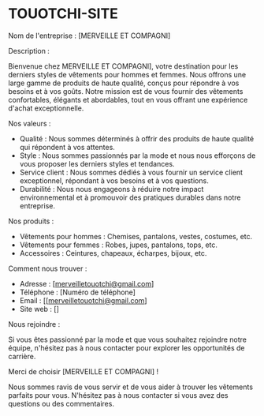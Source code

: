 # TOUOTCHI-SITE

Nom de l'entreprise : [MERVEILLE ET COMPAGNI]

Description :

Bienvenue chez MERVEILLE ET COMPAGNI], votre destination pour les derniers styles de vêtements pour hommes et femmes. Nous offrons une large gamme de produits de haute qualité, conçus pour répondre à vos besoins et à vos goûts. Notre mission est de vous fournir des vêtements confortables, élégants et abordables, tout en vous offrant une expérience d'achat exceptionnelle.

Nos valeurs :

- Qualité : Nous sommes déterminés à offrir des produits de haute qualité qui répondent à vos attentes.
- Style : Nous sommes passionnés par la mode et nous nous efforçons de vous proposer les derniers styles et tendances.
- Service client : Nous sommes dédiés à vous fournir un service client exceptionnel, répondant à vos besoins et à vos questions.
- Durabilité : Nous nous engageons à réduire notre impact environnemental et à promouvoir des pratiques durables dans notre entreprise.

Nos produits :

- Vêtements pour hommes : Chemises, pantalons, vestes, costumes, etc.
- Vêtements pour femmes : Robes, jupes, pantalons, tops, etc.
- Accessoires : Ceintures, chapeaux, écharpes, bijoux, etc.

Comment nous trouver :

- Adresse : [merveilletouotchi@gmail.com]
- Téléphone : [Numéro de téléphone]
- Email : [[merveilletouotchi@gmail.com]
- Site web : []

Nous rejoindre :

Si vous êtes passionné par la mode et que vous souhaitez rejoindre notre équipe, n'hésitez pas à nous contacter pour explorer les opportunités de carrière.

Merci de choisir [MERVEILLE ET COMPAGNI] !

Nous sommes ravis de vous servir et de vous aider à trouver les vêtements parfaits pour vous. N'hésitez pas à nous contacter si vous avez des questions ou des commentaires.
